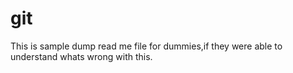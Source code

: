 # git
This is sample dump read me file for dummies,if they were able to understand whats wrong with this.
